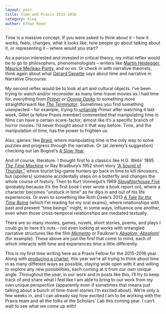 ```yaml
---
layout: post
title: Time and Praxis 2015-2016
category: blog
author: Ethan Reed
---
```


Time is a massive concept. If you were asked to think about it – how it works, feels, changes, what it looks like, how people go about talking about it, or representing it – where would you start?

As a person interested and invested in critical theory, my initial reflex would be to go to philosophers, phenomenologists – writers like [Martin Heidegger](http://plato.stanford.edu/entries/heidegger/#TemTem), [Maurice Merleau-Ponty](http://plato.stanford.edu/entries/merleau-ponty/), and so on. Or check in with narrative theorists, think again about what [Gérard Genette](https://en.wikipedia.org/wiki/G%C3%A9rard_Genette#Order) says about time and narrative in Narrative Discourse.

My second reflex would be to look at art and cultural objects. I’ve been trying to watch and/or reconsider as many time-travel movies as I had time for, everything from [*Primer*](https://www.youtube.com/watch?v=4CC60HJvZRE) or [*Donnie Darko*](https://www.youtube.com/watch?v=8wqVHjK2bQs) to something more straightforward like [*The Terminator*](https://www.youtube.com/watch?v=c4Jo8QoOTQ4). Sometimes you find something unexpected – for example, trying to [untangle](https://xkcd.com/657/) *Primer* after watching it last week, Gillet (a fellow Praxis member) commented that manipulating time in films can have a certain scare-factor, almost like it’s a specific branch of horror movies. I’d never thought about it that way before. Time, and the manipulation of time, has the power to frighten us.

Also, games: like [Braid](http://braid-game.com/), where manipulating time is the only way to solve puzzles and progress through the narrative. Or (at Jeremy’s suggestion) checking out Ian Bogost’s [A Slow Year](http://bogost.com/games/aslowyear/).

And of course, literature. I thought first to a classics like H.G. Wells’ 1895 [*The Time Machine*](https://en.wikipedia.org/wiki/The_Time_Machine) or Ray Bradbury’s 1952 short story [“A Sound of Thunder,”](https://en.wikipedia.org/wiki/A_Sound_of_Thunder) where tourist big-game hunters go back in time to kill dinosaurs, but (spoilers) someone accidentally steps on a butterfly and changes the whole course of history. Then to Kurt Vonnegut’s 1969 [*Slaughterhouse Five*](https://en.wikipedia.org/wiki/Slaughterhouse-Five) (probably because it’s the first book I ever wrote a book report on), where a character becomes “unstuck in time” as he dips in and out of his life experiences. Or even to something like Ruth Ozeki’s 2013 [*A Tale for the Time Being*](http://www.ruthozeki.com/writing-film/a-tale-for-the-time-being/) (which I’m reading for my oral exams), where relationships with past and present “time beings” might, in some ways, influence one another, even when those cross-temporal relationships are mediated textually.

There are so many movies, games, novels, short stories, poems, and plays I could go to here it’s nuts – not even looking at works with entangled narrative structures like the film [*Memento*](http://www.imdb.com/title/tt0209144/) or Faulkner’s [*Absalom, Absalom!*](https://en.wikipedia.org/wiki/Absalom,_Absalom!) (for example). These above are just the first that come to mind, each of which interacts with time and experiences time a little differently.

This is my first time writing here as a Praxis Fellow for the 2015-2016 year. Along with [producing a charter](http://praxis.scholarslab.org/charter/charter-2015-2016/), this year we’re all trying to think about time in as many different ways as possible, staying wide open with it and willing to explore any new possibilities, each coming at it from our own unique angle. Throughout the year, in our work and in posts like this, I’ll try to keep track of and share what I feel like I am able to bring to our work from my own unique perspective (apparently even if sometimes that means just talking about a bunch of time-travel stories I’m excited about). We’re only a few weeks in, and I can already say how excited I am to be working with the Praxis team and all the folks at the Scholars’ Lab this coming year. I can’t wait to see what we come up with!
